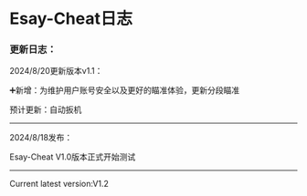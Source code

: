 # Esay-Cheat日志

### 更新日志：

2024/8/20更新版本v1.1：

➕新增：为维护用户账号安全以及更好的瞄准体验，更新分段瞄准

预计更新：自动扳机
___

2024/8/18发布：

Esay-Cheat V1.0版本正式开始测试
___

Current latest version:V1.2
